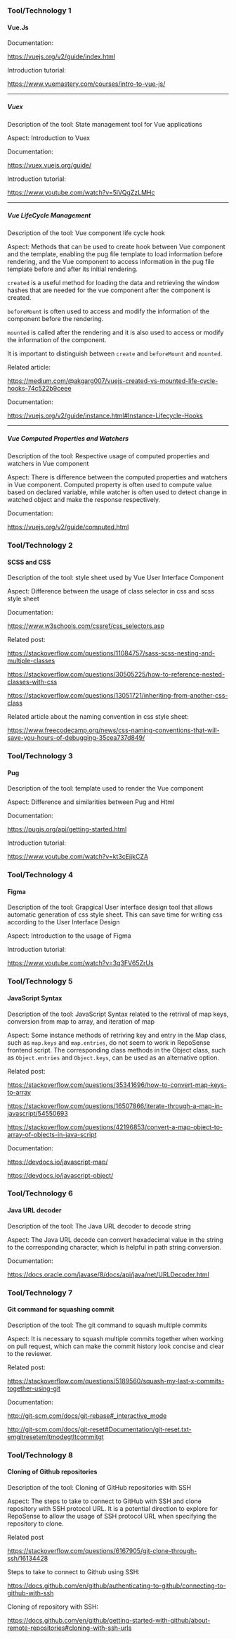 ### Tool/Technology 1

#### Vue.Js

Documentation:

https://vuejs.org/v2/guide/index.html

Introduction tutorial:

https://www.vuemastery.com/courses/intro-to-vue-js/

--------------------------------------------------------------------------------------------------------------------------

##### Vuex

Description of the tool: State management tool for Vue applications

Aspect: Introduction to Vuex

Documentation:

https://vuex.vuejs.org/guide/

Introduction tutorial:

https://www.youtube.com/watch?v=5lVQgZzLMHc

--------------------------------------------------------------------------------------------------------------------------

##### Vue LifeCycle Management

Description of the tool: Vue component life cycle hook

Aspect: Methods that can be used to create hook between Vue component and the template, enabling the pug file template to load information before rendering, and the Vue component to access information in the pug file template before and after its initial rendering.

`created` is a useful method for loading the data and retrieving the window hashes that are needed for the vue component after the component is created.

`beforeMount` is often used to access and modify the information of the component before the rendering.

`mounted` is called after the rendering and it is also used to access or modify the information of the component.

It is important to distinguish between `create` and `beforeMount` and `mounted`.

Related article:

https://medium.com/@akgarg007/vuejs-created-vs-mounted-life-cycle-hooks-74c522b9ceee

Documentation:

https://vuejs.org/v2/guide/instance.html#Instance-Lifecycle-Hooks

--------------------------------------------------------------------------------------------------------------------------

##### Vue Computed Properties and Watchers

Description of the tool: Respective usage of computed properties and watchers in Vue component

Aspect: There is difference between the computed properties and watchers in Vue component. Computed property is often used to compute value based on declared variable, while watcher is often used to detect change in watched object and make the response respectively.

Documentation:

https://vuejs.org/v2/guide/computed.html

### Tool/Technology 2

#### SCSS and CSS

Description of the tool: style sheet used by Vue User Interface Component

Aspect: Difference between the usage of class selector in css and scss style sheet

Documentation:

https://www.w3schools.com/cssref/css_selectors.asp

Related post:

https://stackoverflow.com/questions/11084757/sass-scss-nesting-and-multiple-classes

https://stackoverflow.com/questions/30505225/how-to-reference-nested-classes-with-css

https://stackoverflow.com/questions/13051721/inheriting-from-another-css-class

Related article about the naming convention in css style sheet:

https://www.freecodecamp.org/news/css-naming-conventions-that-will-save-you-hours-of-debugging-35cea737d849/

### Tool/Technology 3

#### Pug

Description of the tool: template used to render the Vue component

Aspect: Difference and similarities between Pug and Html

Documentation:

https://pugjs.org/api/getting-started.html

Introduction tutorial:

https://www.youtube.com/watch?v=kt3cEjjkCZA

### Tool/Technology 4

#### Figma 

Description of the tool: Grapgical User interface design tool that allows automatic generation of css style sheet. This can save time for writing css according to the User Interface Design

Aspect: Introduction to the usage of Figma

Introduction tutorial:

https://www.youtube.com/watch?v=3q3FV65ZrUs

### Tool/Technology 5

#### JavaScript Syntax

Description of the tool: JavaScript Syntax related to the retrival of map keys, conversion from map to array, and iteration of map

Aspect: Some instance methods of retriving key and entry in the Map class, such as `map.keys` and `map.entries`, do not seem to work in RepoSense frontend script. The corresponding class methods in the Object class, such as `Object.entries` and `Object.keys`, can be used as an alternative option. 

Related post:

https://stackoverflow.com/questions/35341696/how-to-convert-map-keys-to-array

https://stackoverflow.com/questions/16507866/iterate-through-a-map-in-javascript/54550693

https://stackoverflow.com/questions/42196853/convert-a-map-object-to-array-of-objects-in-java-script

Documentation:

https://devdocs.io/javascript-map/

https://devdocs.io/javascript-object/

### Tool/Technology 6

#### Java URL decoder

Description of the tool: The Java URL decoder to decode string

Aspect: The Java URL decode can convert hexadecimal value in the string to the corresponding character, which is helpful in path string conversion.

Documentation:

https://docs.oracle.com/javase/8/docs/api/java/net/URLDecoder.html

### Tool/Technology 7

#### Git command for squashing commit

Description of the tool: The git command to squash multiple commits

Aspect: It is necessary to squash multiple commits together when working on pull request, which can make the commit history look concise and clear to the reviewer.

Related post:

https://stackoverflow.com/questions/5189560/squash-my-last-x-commits-together-using-git

Documentation:

http://git-scm.com/docs/git-rebase#_interactive_mode

http://git-scm.com/docs/git-reset#Documentation/git-reset.txt-emgitresetemltmodegtltcommitgt

### Tool/Technology 8

#### Cloning of Github repositories

Description of the tool: Cloning of GitHub repositories with SSH

Aspect: The steps to take to connect to GitHub with SSH and clone repository with SSH protocol URL. It is a potential direction to explore for RepoSense to allow the usage of SSH protocol URL when specifying the repository to clone.

Related post

https://stackoverflow.com/questions/6167905/git-clone-through-ssh/16134428

Steps to take to connect to Github using SSH:

https://docs.github.com/en/github/authenticating-to-github/connecting-to-github-with-ssh

Cloning of repository with SSH:

https://docs.github.com/en/github/getting-started-with-github/about-remote-repositories#cloning-with-ssh-urls
